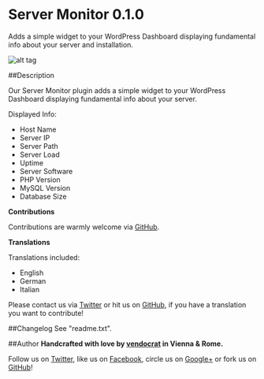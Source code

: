 Server Monitor 0.1.0
====================

Adds a simple widget to your WordPress Dashboard displaying fundamental info about your server and installation.

![alt tag](https://github.com/vendocrat/vendocrat-server-monitor/blob/master/screenshot-1.png)

##Description

Our Server Monitor plugin adds a simple widget to your WordPress Dashboard displaying fundamental info about your server.

Displayed Info:

*   Host Name
*   Server IP
*   Server Path
*   Server Load
*   Uptime
*   Server Software
*   PHP Version
*   MySQL Version
*   Database Size

**Contributions**

Contributions are warmly welcome via [GitHub](https://github.com/vendocrat/).

**Translations**

Translations included:

*   English
*   German
*   Italian

Please contact us via [Twitter](https://twitter.com/vendocrat) or hit us on [GitHub](https://github.com/vendocrat/), if you have a translation you want to contribute!

##Changelog
See "readme.txt".

##Author
**Handcrafted with love by [vendocrat](http://vendocr.at/) in Vienna &amp; Rome.**

Follow us on [Twitter](https://twitter.com/vendocrat), like us on [Facebook](https://www.facebook.com/vendocrat), circle us on [Google+](https://plus.google.com/+vendocrat) or fork us on [GitHub](https://github.com/vendocrat)!